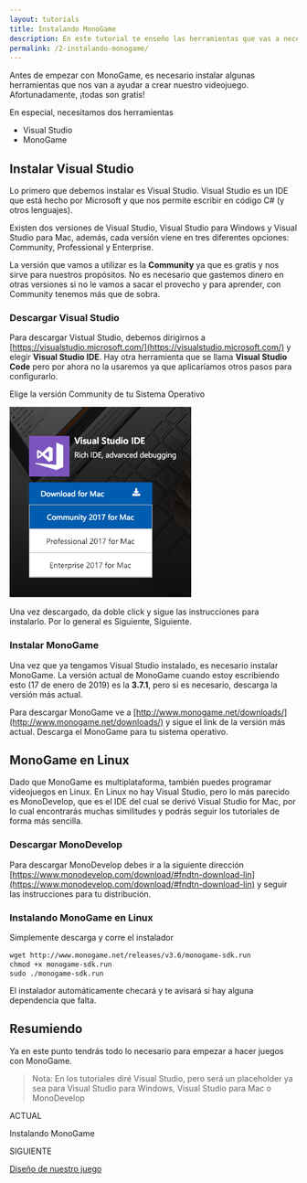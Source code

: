 ```yaml
---
layout: tutorials
title: Instalando MonoGame
description: En este tutorial te enseño las herramientas que vas a necesitar para programar con MonoGame
permalink: /2-instalando-monogame/
---
```


Antes de empezar con MonoGame, es necesario instalar algunas herramientas que nos van a ayudar
a crear nuestro videojuego. Afortunadamente, ¡todas son gratis!

En especial, necesitamos dos herramientas

* Visual Studio
* MonoGame

## Instalar Visual Studio

Lo primero que debemos instalar es Visual Studio. Visual Studio es un IDE que está hecho por Microsoft y
que nos permite escribir en código C# (y otros lenguajes).

Existen dos versiones de Visual Studio, Visual Studio para Windows y Visual Studio para Mac, además, cada
versión viene en tres diferentes opciones: Community, Professional y Enterprise.

La versión que vamos a utilizar es la **Community** ya que es gratis y nos sirve para nuestros propósitos.
No es necesario que gastemos dinero en otras versiones si no le vamos a sacar el provecho y para aprender,
con Community tenemos más que de sobra.

### Descargar Visual Studio

Para descargar Vistual Studio, debemos dirigirnos a [https://visualstudio.microsoft.com/](https://visualstudio.microsoft.com/)
y elegir **Visual Studio IDE**. Hay otra herramienta que se llama **Visual Studio Code** pero por ahora no la usaremos
ya que aplicaríamos otros pasos para configurarlo.

Elige la versión Community de tu Sistema Operativo

![Visual Studio IDE](/assets/img/tutorials/intro-monogame/install-visualstudio.png "Visual Studio IDE")

Una vez descargado, da doble click y sigue las instrucciones para instalarlo. Por lo general es Siguiente, Siguiente.

### Instalar MonoGame

Una vez que ya tengamos Visual Studio instalado, es necesario instalar MonoGame. La versión actual de MonoGame cuando
estoy escribiendo esto (17 de enero de 2019) es la **3.7.1**, pero si es necesario, descarga la versión más actual.

Para descargar MonoGame ve a [http://www.monogame.net/downloads/](http://www.monogame.net/downloads/) y sigue el link de
la versión más actual. Descarga el MonoGame para tu sistema operativo.

## MonoGame en Linux

Dado que MonoGame es multiplataforma, también puedes programar videojuegos en Linux. En Linux no hay Visual Studio, pero lo
más parecido es MonoDevelop, que es el IDE del cual se derivó Visual Studio for Mac, por lo cual encontrarás muchas similitudes
y podrás seguir los tutoriales de forma más sencilla.

### Descargar MonoDevelop

Para descargar MonoDevelop debes ir a la siguiente dirección [https://www.monodevelop.com/download/#fndtn-download-lin](https://www.monodevelop.com/download/#fndtn-download-lin)
y seguir las instrucciones para tu distribución. 

### Instalando MonoGame en Linux

Simplemente descarga y corre el instalador


    wget http://www.monogame.net/releases/v3.6/monogame-sdk.run
    chmod +x monogame-sdk.run
    sudo ./monogame-sdk.run

El instalador automáticamente checará y te avisará si hay alguna dependencia que falta.


## Resumiendo

Ya en este punto tendrás todo lo necesario para empezar a hacer juegos con MonoGame.

> Nota: En los tutoriales diré Visual Studio, pero será un placeholder ya sea para Visual Studio para Windows, Visual Studio para Mac o MonoDevelop

<!-- Paginator-->
<div class="next-previous clearfix">
  <div class="floater-wrap">
    <div class="toc">
      <a href="/introduccion-a-monogame/" class="toc-icon">
        <i class="fa fa-bars" aria-hidden="true"></i>
      </a>
    </div>
    <div class="clearfix prev-next">
      <div class="half half-left tleft">
        <div class="half-wrap">
          <p class="half-label">ACTUAL</p>
          <p class="current-lesson">Instalando MonoGame</p>
        </div>
      </div>
      <div class="half half-right tright">
        <div class="half-wrap">
          <p class="half-label">SIGUIENTE</p>
          <p>
            <a href="/3-disenando-nuestro-juego/" class="half-link">
              Diseño de nuestro juego
            </a>
          </p>
        </div>
      </div>
    </div>
  </div>
</div>